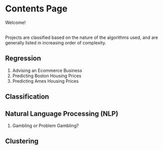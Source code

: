 # Contents Page
Welcome!

<br> Projects are classified based on the nature of the algorithms used, and are generally listed in increasing order of complexity.

## Regression
1. Advising an Ecommerce Business
2. Predicting Boston Housing Prices
3. Predicting Ames Housing Prices

## Classification

## Natural Language Processing (NLP)
1. Gambling or Problem Gambling?

## Clustering
